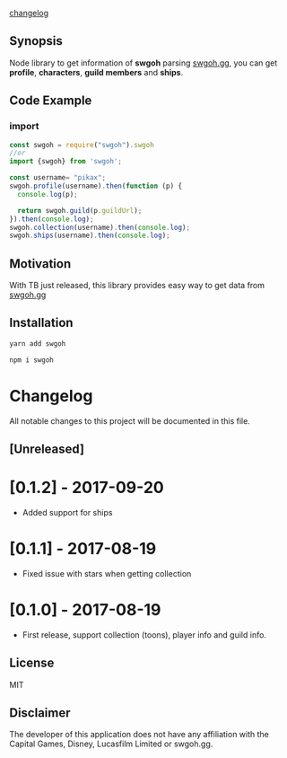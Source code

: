 [changelog](#changelog)

## Synopsis

Node library to get information of **swgoh** parsing [swgoh.gg](https://swgoh.gg), you can get **profile**, **characters**, **guild members** and **ships**.

## Code Example

### import
```javascript
const swgoh = require("swgoh").swgoh
//or
import {swgoh} from 'swgoh';
```


```javascript
const username= "pikax";
swgoh.profile(username).then(function (p) {
  console.log(p);

  return swgoh.guild(p.guildUrl);
}).then(console.log);
swgoh.collection(username).then(console.log);
swgoh.ships(username).then(console.log);
```

## Motivation

With TB just released, this library provides easy way to get data from [swgoh.gg](https://swgoh.gg)

## Installation

```bash
yarn add swgoh
```
```bash
npm i swgoh
```


# Changelog
All notable changes to this project will be documented in this file.

## [Unreleased]


# [0.1.2] - 2017-09-20
- Added support for ships

# [0.1.1] - 2017-08-19
- Fixed issue with stars when getting collection

# [0.1.0] - 2017-08-19
- First release, support collection (toons), player info and guild info.



## License

MIT

## Disclaimer

The developer of this application does not have any affiliation with the Capital Games, Disney, Lucasfilm Limited or swgoh.gg.


